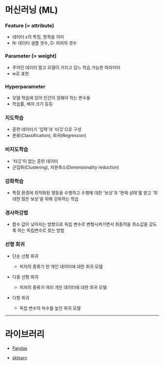 # 머신러닝 (ML)

### Feature (= attribute)
  - 데이터 x의 특징, 항목을 의미
  - N: 데이터 샘플 갯수, D: 피처의 갯수
  
### Parameter (= weight)
  - 주어진 데이터 말고 모델이 가지고 있느 학습 가능한 파라미터
  - w로 표현
  
### Hyperparameter
  - 모델 학습에 있어 인간이 정해야 하는 변수들
  - 학습률, 배치 크기 등등

### 지도학습 
  * 훈련 데이터가 '입력'과 '타깃'으로 구성
  * 분류(Classification), 회귀(Regression)

### 비지도학습
  * '타깃'이 없는 훈련 데이터
  * 군집화(Clustering), 차원축소(Dimensionality reduction)
  
### 강화학습
  * 특정 환경에 최적화된 행동을 수행하고 수행에 대한 '보상'과 '현재 상태'를 받고 '최대한 많은 보상'을 위해 강화하는 학습
  
### 경사하강법
  * 함수 값이 낮아지는 방향으로 독립 변수르 변형시켜가면서 최종적을 최소값을 갖도록 하는 독립변수르 찾는 방법
  
### 선형 회귀
  - 단순 선형 회귀
     - 피처의 종류가 한 개인 데이터에 대한 회귀 모델

  - 다중 선형 회귀
     - 피처의 종류가 여러 개인 데이터에 대한 회귀 모델

  - 다항 회귀
     - 독립 변수의 차수를 높인 회귀 모델
---
# 라이브러리

* [Pandas](https://github.com/JAEHYUNYUK/Machine-Learning/blob/main/Pandas/Pandas.md)

* [sklearn](https://github.com/JAEHYUNYUK/Machine-Learning/blob/main/sklearn/sklearn.md)
